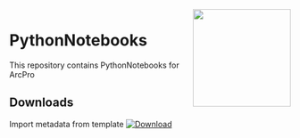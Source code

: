 <img width="175" align="right" src="https://github.com/user-attachments/assets/3d867e21-deed-4fcb-95b0-1856dad3ea1d"/>



# PythonNotebooks
This repository contains PythonNotebooks for ArcPro

## Downloads
Import metadata from template [![Download](https://img.shields.io/badge/Download-File-blue?style=for-the-badge)](https://raw.githubusercontent.com/your-username/your-repo/main/path-to-your-file)

